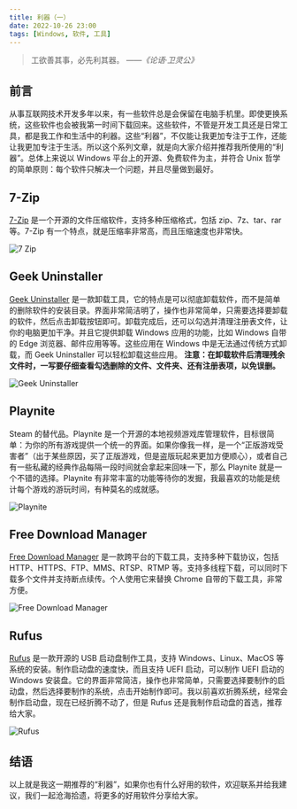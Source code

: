 ```yaml
---
title: 利器（一）
date: 2022-10-26 23:00
tags: [Windows, 软件, 工具]
---
```


>工欲善其事，必先利其器。
*——《论语·卫灵公》*

## 前言

从事互联网技术开发多年以来，有一些软件总是会保留在电脑手机里。即使更换系统，这些软件也会被我第一时间下载回来。这些软件，不管是开发工具还是日常工具，都是我工作和生活中的利器。这些“利器”，不仅能让我更加专注于工作，还能让我更加专注于生活。所以这个系列文章，就是向大家介绍并推荐我所使用的“利器”。总体上来说以 Windows 平台上的开源、免费软件为主，并符合 Unix 哲学的简单原则：每个软件只解决一个问题，并且尽量做到最好。

## 7-Zip

[7-Zip](https://www.7-zip.org/) 是一个开源的文件压缩软件，支持多种压缩格式，包括 zip、7z、tar、rar 等。7-Zip 有一个特点，就是压缩率非常高，而且压缩速度也非常快。

![7 Zip](/img/7-zip.png)

## Geek Uninstaller

[Geek Uninstaller](https://geekuninstaller.com/) 是一款卸载工具，它的特点是可以彻底卸载软件，而不是简单的删除软件的安装目录。界面非常简洁明了，操作也非常简单，只需要选择要卸载的软件，然后点击卸载按钮即可。卸载完成后，还可以勾选并清理注册表文件，让你的电脑更加干净。并且它提供卸载 Windows 应用的功能，比如 Windows 自带的 Edge 浏览器、邮件应用等等。这些应用在 Windows 中是无法通过传统方式卸载，而 Geek Uninstaller 可以轻松卸载这些应用。
**注意：在卸载软件后清理残余文件时，一写要仔细查看勾选删除的文件、文件夹、还有注册表项，以免误删。**

![Geek Uninstaller](/img/geek-uninstaller.png)

## Playnite

Steam 的替代品。Playnite 是一个开源的本地视频游戏库管理软件，目标很简单：为你的所有游戏提供一个统一的界面。如果你像我一样，是一个“正版游戏受害者”（出于某些原因，买了正版游戏，但是盗版玩起来更加方便顺心），或者自己有一些私藏的经典作品每隔一段时间就会拿起来回味一下，那么 Playnite 就是一个不错的选择。Playnite 有非常丰富的功能等待你的发掘，我最喜欢的功能是统计每个游戏的游玩时间，有种莫名的成就感。

![Playnite](/img/playnite.jpg)

## Free Download Manager

[Free Download Manager](https://www.freedownloadmanager.org/) 是一款跨平台的下载工具，支持多种下载协议，包括 HTTP、HTTPS、FTP、MMS、RTSP、RTMP 等。支持多线程下载，可以同时下载多个文件并支持断点续传。个人使用它来替换 Chrome 自带的下载工具，非常方便。

![Free Download Manager](/img/free-download-manager.png)

## Rufus

[Rufus](https://rufus.ie/) 是一款开源的 USB 启动盘制作工具，支持 Windows、Linux、MacOS 等系统的安装。制作启动盘的速度快，而且支持 UEFI 启动，可以制作 UEFI 启动的 Windows 安装盘。它的界面非常简洁，操作也非常简单，只需要选择要制作的启动盘，然后选择要制作的系统，点击开始制作即可。我以前喜欢折腾系统，经常会制作启动盘，现在已经折腾不动了，但是 Rufus 还是我制作启动盘的首选，推荐给大家。

![Rufus](/img/rufus.png)

## 结语

以上就是我这一期推荐的“利器”，如果你也有什么好用的软件，欢迎联系并给我建议，我们一起沧海拾遗，将更多的好用软件分享给大家。
